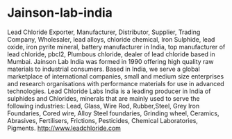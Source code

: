 # Jainson-lab-india
Lead Chloride Exporter, Manufacturer, Distributor, Supplier, Trading Company, Wholesaler, lead alloys, chloride chemical, Iron Sulphide, lead oxide, iron pyrite mineral, battery manufacturer in India, top manufacturer of lead chloride, pbcl2, Plumbous chloride, dealer of lead chloride based in Mumbai. Jainson Lab India was formed in 1990 offering high quality raw materials to industrial consumers. Based in India, we serve a global marketplace of international companies, small and medium size enterprises and research organisations with performance materials for use in advanced technologies.  Lead Chloride Labs India is a leading producer in India of sulphides and Chlorides, minerals that are mainly used to serve the following industries: Lead, Glass, Wire Rod, Rubber,Steel, Grey Iron Foundaries, Cored wire, Alloy Steel foundaries, Grinding wheel, Ceramics, Abrasives, Fertilisers, Frictions, Pesticides, Chemical Laboratories, Pigments. http://www.leadchloride.com
